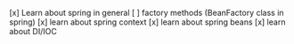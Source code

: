 
[x] Learn about spring in general
[ ] factory methods (BeanFactory class in spring)
[x] learn about spring context
[x]  learn about spring beans
[x] learn about DI/IOC


